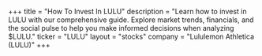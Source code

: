 +++
title = "How To Invest In LULU"
description = "Learn how to invest in LULU with our comprehensive guide. Explore market trends, financials, and the social pulse to help you make informed decisions when analyzing $LULU."
ticker = "LULU"
layout = "stocks"
company = "Lululemon Athletica (LULU)"
+++

